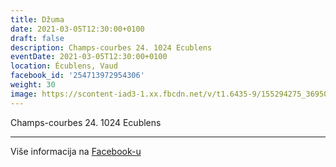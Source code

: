```yaml
---
title: Džuma
date: 2021-03-05T12:30:00+0100
draft: false
description: Champs-courbes 24. 1024 Ecublens
eventDate: 2021-03-05T12:30:00+0100
location: Écublens, Vaud
facebook_id: '254713972954306'
weight: 30
image: https://scontent-iad3-1.xx.fbcdn.net/v/t1.6435-9/155294275_3695079563921169_4909597834044538694_n.jpg?_nc_cat=101&ccb=1-7&_nc_sid=9e60e4&_nc_ohc=REqe7ySqv1YQ7kNvwF5OdPv&_nc_oc=AdnDctk3WCY5d7Zl94b22XeDYM9tl3OZ4eq02LzT9_xKLNro3s6Nj5KkDHOMxH7m6X0&_nc_zt=23&_nc_ht=scontent-iad3-1.xx&edm=ABTKTjYEAAAA&_nc_gid=sBCHxbSSgG6fNYK4h0E9yw&oh=00_AfYQ9V666ZhitTG7WTeWtdTLFag7vN7ET1nE4EJJBKk-2g&oe=68F6DF5B
---
```


Champs-courbes 24. 1024 Ecublens

---

Više informacija na [Facebook-u](https://facebook.com/events/254713972954306)